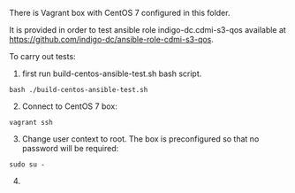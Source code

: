 There is Vagrant box with CentOS 7 configured in this folder.

It is provided in order to test ansible role indigo-dc.cdmi-s3-qos available at https://github.com/indigo-dc/ansible-role-cdmi-s3-qos.

To carry out tests:

1. first run build-centos-ansible-test.sh bash script.

```
bash ./build-centos-ansible-test.sh
```

2. Connect to CentOS 7 box:

```
vagrant ssh
```

3. Change user context to root. The box is preconfigured so that no password will be required:

```
sudo su -
```

4. 